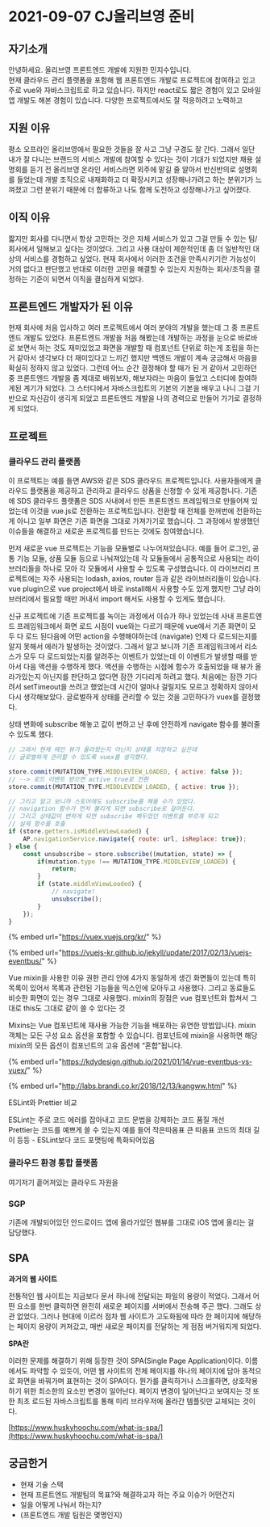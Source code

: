 # 2021-09-07 CJ올리브영 준비

## 자기소개

안녕하세요. 올리브영 프론트엔드 개발에 지원한 민지수입니다. \
현재 클라우드 관리 플랫폼을 포함해 웹 프론트엔드 개발로 프로젝트에 참여하고 있고 주로 vue와 자바스크립트로 하고 있습니다. 하지만 react로도 짧은 경험이 있고 모바일 앱 개발도 해본 경험이 있습니다. 다양한 프로젝트에서도 잘 적응하려고 노력하고&#x20;

## 지원 이유

평소 오프라인 올리브영에서 필요한 것들을 잘 사고 그냥 구경도 잘 간다. 그래서 일단 내가 잘 다니는 브랜드의 서비스 개발에 참여할 수 있다는 것이 기대가 되었지만 채용 설명회를 듣기 전 올리브영 온라인 서비스라면 외주에 맡길 줄 알아서 반신반의로 설명회를 들었는데 개발 조직으로 내재화하고 더 확장시키고 성장해나가려고 하는 분위기가 느껴졌고 그런 분위기 때문에 더 합류하고 나도 함께 도전하고 성장해나가고 싶어졌다.

## 이직 이유

짧지만 회사를 다니면서 항상 고민하는 것은 자체 서비스가 있고 그걸 만들 수 있는 팀/회사에서 일해보고 싶다는 것이었다. 그리고 사용 대상이 제한적인데 좀 더 일반적인 대상의 서비스를 경험하고 싶었다. 현재 회사에서 이러한 조건을 만족시키기란 가능성이 거의 없다고 판단했고 반대로 이러한 고민을 해결할 수 있는지 지원하는 회사/조직을 결정하는 기준이 되면서 이직을 결심하게 되었다.

## 프론트엔드 개발자가 된 이유

현재 회사에 처음 입사하고 여러 프로젝트에서 여러 분야의 개발을 했는데 그 중 프론트엔드 개발도 있었다. 프론트엔드 개발을 처음 해봤는데 개발하는 과정을 눈으로 바로바로 보면서 하는 것도 재미있었고 화면을 개발할 때 컴포넌트 단위로 하는게 조립을 하는 거 같아서 생각보다 더 재미있다고 느끼긴 했지만 백엔드 개발이 계속 궁금해서 마음을 확실히 정하지 않고 있었다. 그런데 어느 순간 결정해야 할 때가 된 거 같아서 고민하던 중 프론트엔드 개발을 좀 제대로 배워보자, 해보자라는 마음이 들었고 스터디에 참여하게된 계기가 되었다. 그 스터디에서 자바스크립트의 기본의 기본을 배우고 나니 그걸 기반으로 자신감이 생긱게 되었고 프론트엔드 개발을 나의 경력으로 만들어 가기로 결정하게 되었다.

## 프로젝트

### 클라우드 관리 플랫폼&#x20;

이 프로젝트는 예를 들면 AWS와 같은 SDS 클라우드 프로젝트입니다. 사용자들에게 클라우드 플랫폼을 제공하고 관리하고 클라우드 상품을 신청할 수 있게 제공합니다. 기존에 SDS 클라우드 플랫폼은 SDS 사내에서 만든 프론트엔드 프레임워크로 만들어져 있었는데 이것을 vue.js로 전환하는 프로젝트입니다. 전환할 때 전체를 한꺼번에 전환하는게 아니고 일부 화면은 기존 화면을 그대로 가져가기로 했습니다. 그 과정에서 발생했던 이슈들을 해결하고 새로운 프로젝트를 만드는 것에도 참여했습니다.

먼저 새로운 vue 프로젝트는 기능을 모듈별로 나누어져있습니다. 예를 들어 로그인, 공통 기능 모듈, 상품 모듈 등으로 나눠져있는데 각 모듈들에서 공통적으로 사용되는 라이브러리들을 하나로 모아 각 모듈에서 사용할 수 있도록 구성했습니다. 이 라이브러리 프로젝트에는 자주 사용되는 lodash, axios, router 등과 같은 라이브러리들이 있습니다. vue plugin으로 vue project에서 바로 install해서 사용할 수도 있게 했지만 그냥 라이브러리에서 필요할 때만 꺼내서 import 해서도 사용할 수 있게도 했습니다.

신규 프로젝트에 기존 프로젝트를 녹이는 과정에서 이슈가 하나 있었는데 사내 프론트엔드 프레임워크에서 화면 로드 시점이 vue와는 다르기 때문에 vue에서 기존 화면이 모두 다 로드 된다음에 어떤 action을 수행해야하는데 (navigate) 언제 다 로드되는지를 알지 못해서 에러가 발생하는 것이었다. 그래서 알고 보니까 기존 프레임워크에서 리소스가 모두 다 로드되었는지를 알려주는 이벤트가 있었는데 이 이벤트가 발생할 때를 받아서 다음 액션을 수행하게 했다. 액션을 수행하는 시점에 함수가 호출되었을 때 뷰가 올라가있는지 아닌지를 판단하고 없다면 잠깐 기다리게 하려고 했다. 처음에는 잠깐 기다려서 setTimeout을 쓰려고 했었는데 시간이 얼마나 걸릴지도 모르고 정확하지 않아서 다시 생각해보았다. 글로벌하게 상태를 관리할 수 있는 것을 고민하다가 vuex를 결정했다.

상태 변화에 subscribe 해놓고 값이 변하고 난 후에 안전하게 navigate 함수를 불러줄 수 있도록 했다.

```javascript
// 그래서 현재 메인 뷰가 올라왔는지 아닌지 상태를 저장하고 싶은데 
// 글로벌하게 관리할 수 있도록 vuex를 생각했다.

store.commit(MUTATION_TYPE.MIDDLEVIEW_LOADED, { active: false });
// --> 로드 이벤트 받으면 active true로 전환
store.commit(MUTATION_TYPE.MIDDLEVIEW_LOADED, { active: true });

// 그리고 알고 보니까 스토어에도 subscribe를 해둘 수가 있었다.
// navigation 함수가 먼저 불리게 되면 subscribe로 걸어둔다.
// 그리고 상태값이 변하게 되면 subscribe 해두었던 이벤트를 부르게 되고 
// 실제 함수를 호출
if (store.getters.isMiddleViewLoaded) {
    AP.navigationService.navigate({ route: url, isReplace: true});
} else {
    const unsubscribe = store.subscribe((mutation, state) => {
        if(mutation.type !== MUTATION_TYPE.MIDDLEVIEW_LOADED) {
            return;
        }
        if (state.middleViewLoaded) {
            // navigate!
            unsubscribe();
        }
    });
}

```

{% embed url="https://vuex.vuejs.org/kr/" %}

{% embed url="https://vuejs-kr.github.io/jekyll/update/2017/02/13/vuejs-eventbus/" %}

Vue mixin을 사용한 이유 권한 관리 안에 4가지 동일하게 생긴 화면들이 있는데 특히 목록이 있어서 목록과 관련된 기능들을 믹스인에 모아두고 사용했다. 그리고 동료들도 비슷한 화면이 있는 경우 그대로 사용했다. mixin의 장점은 vue 컴포넌트와 합쳐서 그대로 this도 그대로 같이 쓸 수 있다는 것

Mixins는 Vue 컴포넌트에 재사용 가능한 기능을 배포하는 유연한 방법입니다. mixin 객체는 모든 구성 요소 옵션을 포함할 수 있습니다. 컴포넌트에 mixin을 사용하면 해당 mixin의 모든 옵션이 컴포넌트의 고유 옵션에 “혼합”됩니다.

{% embed url="https://kdydesign.github.io/2021/01/14/vue-eventbus-vs-vuex/" %}

{% embed url="http://labs.brandi.co.kr/2018/12/13/kangww.html" %}

ESLint와 Prettier 비교

ESLint는 주로 코드 에러를 잡아내고 코드 문법을 강제하는 코드 품질 개선\
Prettier는 코드를 예쁘게 쓸 수 있는지 예를 들어 작은따옴표 큰 따옴표 코드의 최대 길이 등등 - ESLint보다 코드 포맷팅에 특화되어있음

### 클라우드 환경 통합 플랫폼

여기저기 흩어져있는 클라우드 자원을&#x20;

### SGP

기존에 개발되어있던 안드로이드 앱에 올라가있던 웹뷰를 그대로 iOS 앱에 올리는 걸 담당했다.&#x20;

## SPA

**과거의 웹 사이트**

전통적인 웹 사이트는 지금보다 문서 하나에 전달되는 파일의 용량이 적었다. 그래서 어떤 요소를 한번 클릭하면 완전히 새로운 페이지를 서버에서 전송해 주곤 했다. 그래도 상관 없었다. 그러나 현대에 이르러 점차 웹 사이트가 고도화됨에 따라 한 페이지에 해당하는 페이지 용량이 커져갔고, 매번 새로운 페이지를 전달하는 게 점점 버거워지게 되었다.

**SPA란**

이러한 문제를 해결하기 위해 등장한 것이 SPA(Single Page Application)이다. 이름에서도 파악할 수 있듯이, 어떤 웹 사이트의 전체 페이지를 하나의 페이지에 담아 동적으로 화면을 바꿔가며 표현하는 것이 SPA이다. 뭔가를 클릭하거나 스크롤하면, 상호작용하기 위한 최소한의 요소만 변경이 일어난다. 페이지 변경이 일어난다고 보여지는 것 또한 최초 로드된 자바스크립트를 통해 미리 브라우저에 올라간 템플릿만 교체되는 것이다.

[https://www.huskyhoochu.com/what-is-spa/](https://www.huskyhoochu.com/what-is-spa/)

## 궁금한거

* 현재 기술 스택
* 현재 프론트엔드 개발팀의 목표?와 해결하고자 하는 주요 이슈가 어떤건지
* 일을 어떻게 나눠서 하는지?
* (프론트엔드 개발 팀원은 몇명인지)



